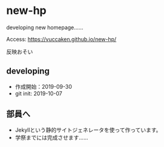# new-hp
developing new homepage......

Access: https://vuccaken.github.io/new-hp/

反映おそい


## developing

- 作成開始：2019-09-30
- git init: 2019-10-07



## 部員へ

- Jekyllという静的サイトジェネレータを使って作っています。
- 学祭までには完成させます......